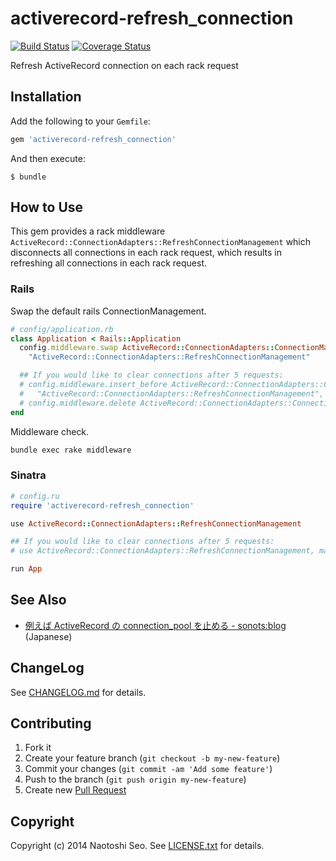 # activerecord-refresh_connection


[![Build Status](https://secure.travis-ci.org/sonots/activerecord-refresh_connection.png?branch=master)](http://travis-ci.org/sonots/activerecord-refresh_connection)
[![Coverage Status](https://coveralls.io/repos/sonots/activerecord-refresh_connection/badge.png?branch=master)](https://coveralls.io/r/sonots/activerecord-refresh_connection?branch=master)

Refresh ActiveRecord connection on each rack request 

## Installation

Add the following to your `Gemfile`:

```ruby
gem 'activerecord-refresh_connection'
```

And then execute:

```plain
$ bundle
```

## How to Use

This gem provides a rack middleware `ActiveRecord::ConnectionAdapters::RefreshConnectionManagement` which disconnects all connections in each rack request, which results in refreshing all connections in each rack request. 

### Rails

Swap the default rails ConnectionManagement.

```ruby
# config/application.rb
class Application < Rails::Application
  config.middleware.swap ActiveRecord::ConnectionAdapters::ConnectionManagement,
    "ActiveRecord::ConnectionAdapters::RefreshConnectionManagement"

  ## If you would like to clear connections after 5 requests:
  # config.middleware.insert_before ActiveRecord::ConnectionAdapters::ConnectionManagement,
  #   "ActiveRecord::ConnectionAdapters::RefreshConnectionManagement", max_requests: 5
  # config.middleware.delete ActiveRecord::ConnectionAdapters::ConnectionManagement
end
```

Middleware check. 

```bash
bundle exec rake middleware
```

### Sinatra

```ruby
# config.ru
require 'activerecord-refresh_connection'

use ActiveRecord::ConnectionAdapters::RefreshConnectionManagement

## If you would like to clear connections after 5 requests:
# use ActiveRecord::ConnectionAdapters::RefreshConnectionManagement, max_requests: 5

run App
```

## See Also

* [例えば ActiveRecord の connection_pool を止める - sonots:blog](http://blog.livedoor.jp/sonots/archives/38797925.html) (Japanese)

## ChangeLog

See [CHANGELOG.md](CHANGELOG.md) for details.

## Contributing

1. Fork it
2. Create your feature branch (`git checkout -b my-new-feature`)
3. Commit your changes (`git commit -am 'Add some feature'`)
4. Push to the branch (`git push origin my-new-feature`)
5. Create new [Pull Request](../../pull/new/master)

## Copyright

Copyright (c) 2014 Naotoshi Seo. See [LICENSE.txt](LICENSE.txt) for details.
